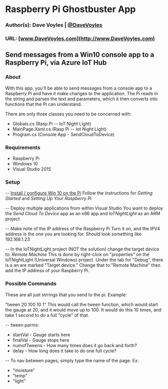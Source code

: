 # Raspberry Pi Ghostbuster App

### Author(s): Dave Voyles | [@DaveVoyles](http://www.twitter.com/DaveVoyles)
### URL: [www.DaveVoyles.com](http://www.DaveVoyles.com)

Send messages from a Win10 console app to a Raspberry Pi, via Azure IoT Hub 
----------
### About
With this app, you'll be able to send messages from a console app to a Raspberry Pi and have it make changes to the application. 
The Pi reads in the string and parses the text and parameters, which it then converts into functions that the Pi can understand.

There are only three classes you need to be concerned with:
- Globals.cs (Rasp Pi -- IoT Night Light)
- MainPage.Xaml.cs (Rasp Pi -- Iot Night Light)
- Program.cs (Console App - SendCloudToDevice)

### Requirements
- Raspberry Pi
- Windows 10
- Visual Studio 2015

### Setup
-- [Install / configure Win 10 on the Pi](http://thinglabs.io/workshop/cs/nightlight/)
Follow the instructions for *Getting Started* and *Setting Up Your Raspberry Pi*

-- Deploy multiple applications from within Visual Studio
You want to deploy the *Send Cloud To Device* app as an x86 app and *IoTNightLight* as an ARM project

-- Make note of the IP address of the Raspberry Pi
Turn it on, and the IPV4 address is the one you are looking for. Should look something like 192.168.1.23

-- In the IoTNightLight project (NOT the solution) change the target device to:  *Remote Machine*
This is done by right-click on "properties" on the IoTNightLight (Universal Windows) project. Under the tab for "Debug", there is a 
an are marked "Target device." Change that to "Remote Machine" then add the IP address of your Raspberry Pi.


### Possible Commands
These are all just strrings that you send to the pi. Example:

"tween 20 100 10 1"
This would call the tween function, which would start the gauge at 20, and it would move up to 100. It would do this 10 times, and take 1 second to do a full "cycle" of that.

-- tween
parms:
* startVal - Gauge starts here
* finalVal - Gauge stops here
* numofTweens - How many times does it go back and forth?
* delay - How long does it take to do one full cycle?


-- To nav between pages, simply type the name of the page. Ex:
* "moisture"
* "temp"
* "light"

